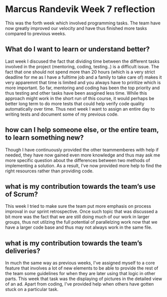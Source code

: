 # Marcus Randevik Week 7 reflection
This was the forth week which involved programming tasks. The team have now greatly improved our velocity and have thus finished more tasks compared to previous weeks. 

## What do I want to learn or understand better?
Last week I discused the fact that dividing time between the different tasks involved in the project (mentoring, coding, testing..) is a difficult issue.  The fact that one should not spend more than 20 hours (which is a very strict deadline for me as I have a fulltime job and a family to take care of) makes it very apparemnt that time is limited and you always have to priritize which is more important. So far, mentoring and coding has been the top priority and thus testing and other tasks have been assgined less time. While this approach might work in the short run of this course, it would perhaps be better long term to do more tests that could help verify code quality automatically over time. Thus next week I want to assign an entire day to writing tests and document some of my previous code.

## how can I help someone else, or the entire team, to learn something new?
Though I have continuously provided the other teammemberes with help if needed, they have now gained even more knowledge and thus may ask me more specific question about the differences between two methods of implementing a solution. As a result, I've now provided more help to find the right resources rather than providing code.

## what is my contribution towards the team’s use of Scrum?
This week I tried to make sure the team put more emphasis on process improval in our sprint retrospective. Once such topic that was discussed a bit more was the fact that we are still doing much of our work in larger groups, thus not utilzing the full potential of parallelzing work now that we have a larger code base and thus may not always work in the same file. 

## what is my contribution towards the team’s deliveries?
In much the same way as previous weeks, I've assigned myself to a core feature that involves a lot of new elements to be able to provide the rest of the team some guidelines for when they are later using that logic in other parts. This week that task was the displaying of pictures in the detailed view of an ad. Apart from coding, I've provided help when others have gotten stuck on a particular task.
